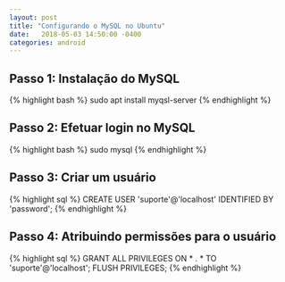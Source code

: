 ```yaml
---
layout: post
title: "Configurando o MySQL no Ubuntu"
date:   2018-05-03 14:50:00 -0400
categories: android
---
```


## Passo 1: Instalação do MySQL
{% highlight bash %}
sudo apt install myqsl-server
{% endhighlight %}

## Passo 2: Efetuar login no MySQL
{% highlight bash %}
sudo mysql
{% endhighlight %}

## Passo 3: Criar um usuário
{% highlight sql %}
CREATE USER 'suporte'@'localhost' IDENTIFIED BY 'password';
{% endhighlight %}

## Passo 4: Atribuindo permissões para o usuário
{% highlight sql %}
GRANT ALL PRIVILEGES ON * . * TO 'suporte'@'localhost';
FLUSH PRIVILEGES;
{% endhighlight %}
